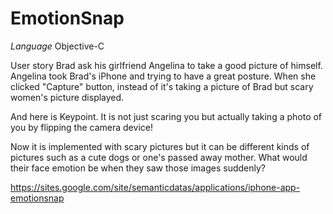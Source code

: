EmotionSnap
===========

*Language*
Objective-C

User story
Brad ask his girlfriend  Angelina to take a good picture of himself. 
Angelina took Brad's iPhone and trying to have a great posture.
When she clicked "Capture" button, instead of it's taking a picture of Brad but scary
women's picture displayed. 

And here is Keypoint. 
It is not just scaring you but actually taking a photo of you by flipping the camera device!

Now it is implemented with scary pictures but it can be different kinds 
of pictures such as a cute dogs or one's passed away mother.
What would their face emotion be when they saw those images suddenly?

https://sites.google.com/site/semanticdatas/applications/iphone-app-emotionsnap
